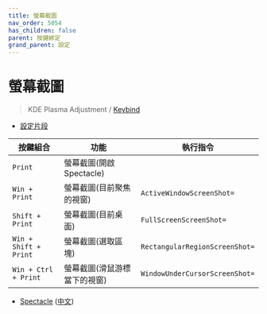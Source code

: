 ```yaml
---
title: 螢幕截圖
nav_order: 5054
has_children: false
parent: 按鍵綁定
grand_parent: 設定
---
```



# 螢幕截圖

> KDE Plasma Adjustment / [Keybind](https://github.com/samwhelp/note-about-kde/tree/gh-pages/_demo/prototype/de/kde-plasma/part/keybind/kde-plasma-keybind-main)


* [設定片段](https://github.com/samwhelp/note-about-kde/blob/gh-pages/_demo/prototype/de/kde-plasma/part/keybind/kde-plasma-keybind-main/config/kde-plasma-keybind/skel/.config/kglobalshortcutsrc#L222-L230)

| 按鍵組合          | 功能             | 執行指令                                    |
| ----------------- | ---------------- | ------------------------------------------- |
| `Print` | 螢幕截圖(開啟Spectacle)         |  |
| `Win + Print` | 螢幕截圖(目前聚焦的視窗)         | `ActiveWindowScreenShot=` |
| `Shift + Print` | 螢幕截圖(目前桌面)         | `FullScreenScreenShot=` |
| `Win + Shift + Print` | 螢幕截圖(選取區塊)         | `RectangularRegionScreenShot=` |
| `Win + Ctrl + Print` | 螢幕截圖(滑鼠游標當下的視窗)         | `WindowUnderCursorScreenShot=` |


* [Spectacle](https://apps.kde.org/spectacle/) ([中文](https://apps.kde.org/zh-tw/spectacle/))

